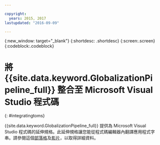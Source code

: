 ```yaml
---

copyright:
  years: 2015, 2017
lastupdated: "2016-09-09"

---
```


{:new_window: target="_blank"}
{:shortdesc: .shortdesc}
{:screen:.screen}
{:codeblock:.codeblock}

# 將 {{site.data.keyword.GlobalizationPipeline_full}} 整合至 Microsoft Visual Studio 程式碼
{: #integratingtoms}


{{site.data.keyword.GlobalizationPipeline_full}} 提供為 Microsoft Visual Studio 程式碼的延伸規格。此延伸規格讓您能從程式碼編輯器內翻譯應用程式字串。請參閱這個[部落格](https://developer.ibm.com/bluemix/2016/08/31/ibm-globalization-pipeline-and-microsoft-visual-studio-code/)及[影片](https://www.youtube.com/watch?v=fUfmnx2KqyU)，以取得詳細資料。
